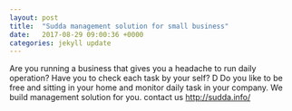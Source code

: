 ```yaml
---
layout: post
title:  "Sudda management solution for small business"
date:   2017-08-29 09:00:36 +0000
categories: jekyll update
---
```


Are you running a business that gives you a headache to run daily operation? Have you to check each task by your self? D Do you like to be free and sitting in your home and monitor daily task in your company. We build management solution for you. contact us
http://sudda.info/
